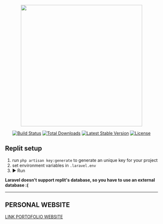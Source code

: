 <p align="center"><a href="https://laravel.com" target="_blank"><img src="https://raw.githubusercontent.com/laravel/art/master/logo-lockup/5%20SVG/2%20CMYK/1%20Full%20Color/laravel-logolockup-cmyk-red.svg" width="400"></a></p>

<p align="center">
<a href="https://travis-ci.org/laravel/framework"><img src="https://travis-ci.org/laravel/framework.svg" alt="Build Status"></a>
<a href="https://packagist.org/packages/laravel/framework"><img src="https://img.shields.io/packagist/dt/laravel/framework" alt="Total Downloads"></a>
<a href="https://packagist.org/packages/laravel/framework"><img src="https://img.shields.io/packagist/v/laravel/framework" alt="Latest Stable Version"></a>
<a href="https://packagist.org/packages/laravel/framework"><img src="https://img.shields.io/packagist/l/laravel/framework" alt="License"></a>
</p>

## Replit setup
1. run `php artisan key:generate` to generate an unique key for your project
1. set environment variables in `.laravel.env`
1. ▶ Run

**Laravel doesn't support replit's database,
so you have to use an external database :(**

----

## PERSONAL WEBSITE

<a href="https://lab-si-4b-muhamad-meiko-triputra-09031282126035.pemweb-si4b.repl.co">LINK PORTOFOLIO WEBSITE</a>
